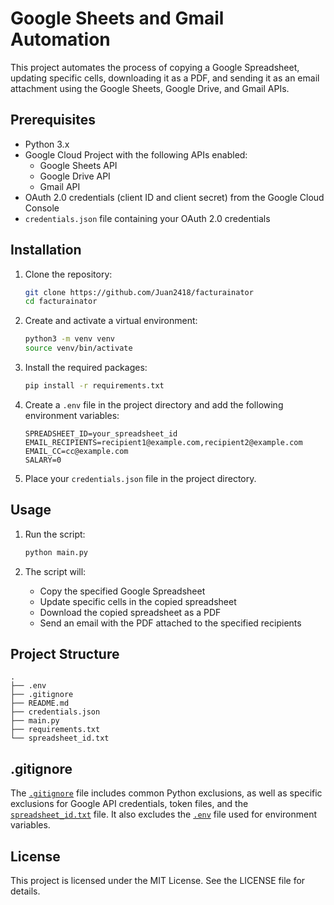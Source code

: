 # Google Sheets and Gmail Automation

This project automates the process of copying a Google Spreadsheet, updating specific cells, downloading it as a PDF, and sending it as an email attachment using the Google Sheets, Google Drive, and Gmail APIs.

## Prerequisites

- Python 3.x
- Google Cloud Project with the following APIs enabled:
  - Google Sheets API
  - Google Drive API
  - Gmail API
- OAuth 2.0 credentials (client ID and client secret) from the Google Cloud Console
- `credentials.json` file containing your OAuth 2.0 credentials

## Installation

1. Clone the repository:
   ```sh
   git clone https://github.com/Juan2418/facturainator
   cd facturainator
   ```

2. Create and activate a virtual environment:
   ```sh
   python3 -m venv venv
   source venv/bin/activate
   ```

3. Install the required packages:
   ```sh
   pip install -r requirements.txt
   ```

4. Create a `.env` file in the project directory and add the following environment variables:
   ```env
   SPREADSHEET_ID=your_spreadsheet_id
   EMAIL_RECIPIENTS=recipient1@example.com,recipient2@example.com
   EMAIL_CC=cc@example.com
   SALARY=0
   ```

5. Place your `credentials.json` file in the project directory.

## Usage

1. Run the script:
   ```sh
   python main.py
   ```

2. The script will:
   - Copy the specified Google Spreadsheet
   - Update specific cells in the copied spreadsheet
   - Download the copied spreadsheet as a PDF
   - Send an email with the PDF attached to the specified recipients

## Project Structure

```
.
├── .env
├── .gitignore
├── README.md
├── credentials.json
├── main.py
├── requirements.txt
└── spreadsheet_id.txt
```

## .gitignore

The [`.gitignore`](.gitignore) file includes common Python exclusions, as well as specific exclusions for Google API credentials, token files, and the [`spreadsheet_id.txt`](spreadsheet_id.txt) file. It also excludes the [`.env`](.env) file used for environment variables.

## License

This project is licensed under the MIT License. See the LICENSE file for details.

